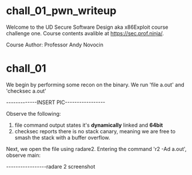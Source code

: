 # chall_01_pwn_writeup

Welcome to the UD Secure Software Design aka x86Exploit course challenge one. Course contents avalible at https://sec.prof.ninja/.

  Course Author: Professor Andy Novocin
  
# chall_01

We begin by performing some recon on the binary. We run 'file a.out' and 'checksec a.out'

-------------INSERT PIC-----------------

Observe the following:
  1. file command output states it's **dynamically** linked and **64bit**
  2. checksec reports there is no stack canary, meaning we are free to smash the stack with a buffer overflow.

Next, we open the file using radare2. Entering the command 'r2 -Ad a.out', observe main:


-----------------radare 2 screenshot


